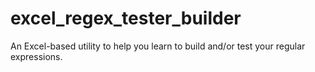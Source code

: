 # excel_regex_tester_builder
An Excel-based utility to help you learn to build and/or test your regular expressions.

